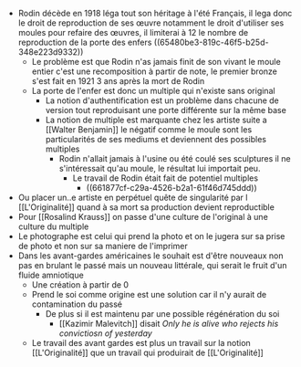 - Rodin décède en 1918 léga tout son héritage à l'été Français, il lega donc le droit de reproduction de ses œuvre notamment le droit d'utiliser ses moules pour refaire des œuvres, il limiterai à 12 le nombre de reproduction de la porte des enfers ((65480be3-819c-46f5-b25d-348e223d9332))
	- Le problème est que Rodin n'as jamais finit de son vivant le moule entier c'est une recomposition à partir de note, le premier bronze s'est fait en 1921 3 ans après la mort de Rodin
	- La porte de l'enfer est donc un multiple qui n'existe sans original
		- La notion d'authentification est un problème dans chacune de version tout reproduisant une porte différente sur la même base
		- La notion de multiple est marquante chez les artiste suite a [[Walter Benjamin]] le négatif comme le moule sont les particularités de ses mediums et deviennent des possibles multiples
			- Rodin n'allait jamais à l'usine ou été coulé ses sculptures il ne s'intéressait qu'au moule, le résultat lui importait peu.
				- Le travail de Rodin était fait de potentiel multiples
					- ((661877cf-c29a-4526-b2a1-61f46d745ddd))
- Ou placer un..e artiste en perpétuel quête de singularité par l [[L'Originalité]] quand à sa mort sa production devient reproductible
- Pour [[Rosalind Krauss]] on passe d'une culture de l'original à une culture du multiple
- Le photographe est celui qui prend la photo et on le jugera sur sa prise de photo et non sur sa maniere de l'imprimer
- Dans les avant-gardes américaines le souhait est d'être nouveaux non pas en brulant le passé mais un nouveau littérale, qui serait le fruit d'un fluide amniotique
	- Une création à partir de 0
	- Prend le soi comme origine est une solution car il n'y aurait de contamination du passé
		- De plus si il est maintenu par une possible régénération du soi
			- [[Kazimir Malevitch]] disait *Only he is alive who rejects his convictiosn of yesterday*
	- Le travail des avant gardes est plus un travail sur la notion [[L'Originalité]] que un travail qui produirait de [[L'Originalité]]